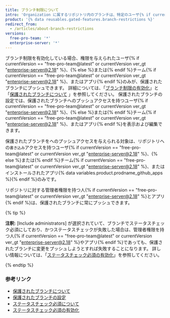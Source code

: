 ```yaml
---
title: ブランチ制限について
intro: 'Organization に属するリポジトリ内のブランチは、特定のユーザ{% if currentVersion == "free-pro-team@latest" or currentVersion ver_gt "enterprise-server@2.18" %}、{% else %} または{% endif %}チーム{% if currentVersion == "free-pro-team@latest" or currentVersion ver_gt "enterprise-server@2.18" %}、またはアプリ{% endif %}のみがブランチにプッシュできるように設定できます。'
product: '{% data reusables.gated-features.branch-restrictions %}'
redirect_from:
  - /articles/about-branch-restrictions
versions:
  free-pro-team: '*'
  enterprise-server: '*'
---
```


ブランチ制限を有効化している場合、権限を与えられたユーザ{% if currentVersion == "free-pro-team@latest" or currentVersion ver_gt "enterprise-server@2.18" %}、{% else %}または{% endif %}チーム{% if currentVersion == "free-pro-team@latest" or currentVersion ver_gt "enterprise-server@2.18" %}、またはアプリ{% endif %}のみが、保護されたブランチにプッシュできます。 詳細については、「[ブランチ制限の有効化](/articles/enabling-branch-restrictions)」と「[保護されたブランチについて](/articles/about-protected-branches) 」を参照してください。 保護されたブランチの設定では、保護されたブランチへのプッシュアクセスを持つユーザ{% if currentVersion == "free-pro-team@latest" or currentVersion ver_gt "enterprise-server@2.18" %}、{% else %}または{% endif %}チーム{% if currentVersion == "free-pro-team@latest" or currentVersion ver_gt "enterprise-server@2.18" %}、またはアプリ{% endif %}を表示および編集できます。

保護されたブランチをへのプッシュアクセスを与えられる対象は、リポジトリへの`書き込み`アクセスを持つユーザ{% if currentVersion == "free-pro-team@latest" or currentVersion ver_gt "enterprise-server@2.18" %}、{% else %}または{% endif %}チーム{% if currentVersion == "free-pro-team@latest" or currentVersion ver_gt "enterprise-server@2.18" %}、またはインストールされたアプリ{% data variables.product.prodname_github_apps %}{% endif %}のみです。

リポジトリに対する管理者権限を持つ人{% if currentVersion == "free-pro-team@latest" or currentVersion ver_gt "enterprise-server@2.18" %}とアプリ{% endif %}は、保護されたブランチに常にプッシュできます。

{% tip %}

**注釈:** [Include administrators] が選択されていて、ブランチでステータスチェック必須にしており、かつステータスチェックが失敗した場合は、管理者権限を持つ人{% if currentVersion == "free-pro-team@latest" or currentVersion ver_gt "enterprise-server@2.18" %}やアプリ{% endif %}であっても、保護されたブランチに変更をプッシュしようとすれば失敗することになります。 詳しい情報については、「[ステータスチェック必須の有効化](/articles/enabling-required-status-checks)」を参照してください。

{% endtip %}

### 参考リンク

- [保護されたブランチについて](/articles/about-protected-branches)
- [保護されたブランチの設定](/articles/configuring-protected-branches)
- [ステータスチェック必須について](/articles/about-required-status-checks)
- [ステータスチェック必須の有効化](/articles/enabling-required-status-checks)
